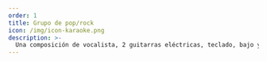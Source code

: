```yaml
---
order: 1
title: Grupo de pop/rock
icon: /img/icon-karaoke.png
description: >-
  Una composición de vocalista, 2 guitarras eléctricas, teclado, bajo y batería, con un toque rockero y canalla, que te hará participar y bailar con los temas más sonados de los 80 (aunque sean de otra época, nosotros siempre decimos que son de los 80).
---
```


